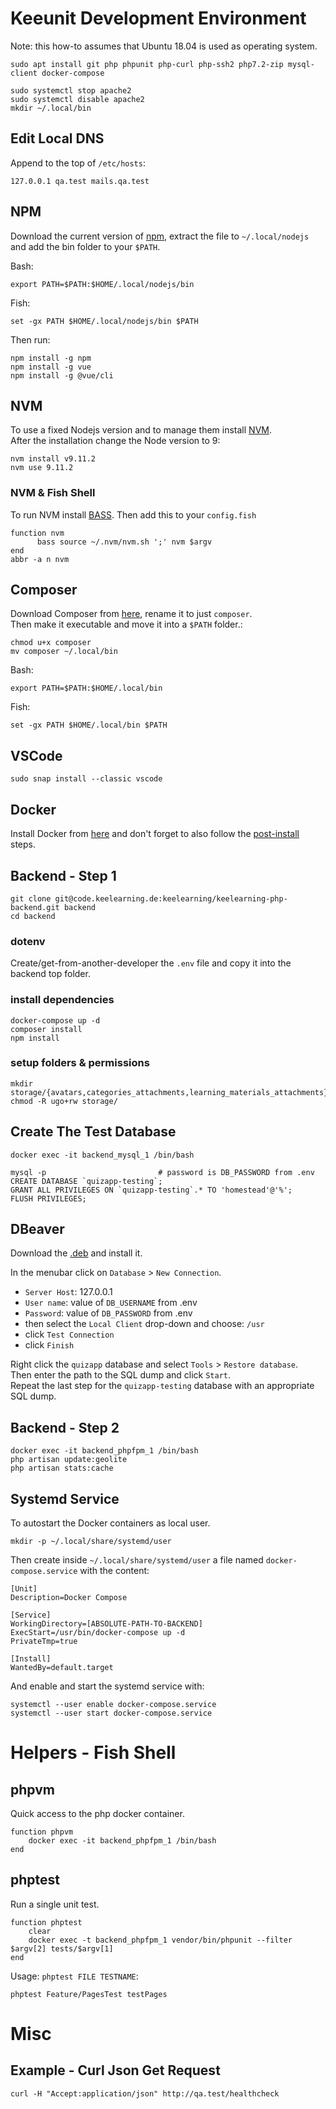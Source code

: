 # Keeunit Development Environment
Note: this how-to assumes that Ubuntu 18.04 is used as operating system.

    sudo apt install git php phpunit php-curl php-ssh2 php7.2-zip mysql-client docker-compose

    sudo systemctl stop apache2
    sudo systemctl disable apache2
    mkdir ~/.local/bin


## Edit Local DNS

Append to the top of `/etc/hosts`:

    127.0.0.1 qa.test mails.qa.test


## NPM
Download the current version of [npm](https://nodejs.org/en/), extract the
file to `~/.local/nodejs` and add the bin folder to your `$PATH`.

Bash:

    export PATH=$PATH:$HOME/.local/nodejs/bin

Fish:

    set -gx PATH $HOME/.local/nodejs/bin $PATH

Then run:

    npm install -g npm
    npm install -g vue
    npm install -g @vue/cli


## NVM

To use a fixed Nodejs version and to manage them install
[NVM](https://github.com/creationix/nvm).  
After the installation change the Node version to 9:

    nvm install v9.11.2
    nvm use 9.11.2

### NVM & Fish Shell
To run NVM install [BASS](https://github.com/edc/bass). Then add this to your
`config.fish`

    function nvm
          bass source ~/.nvm/nvm.sh ';' nvm $argv
    end
    abbr -a n nvm


## Composer
Download Composer from [here](getcomposer.org/download/), rename it to just
`composer`.  
Then make it executable and move it into a `$PATH` folder.:

    chmod u+x composer
    mv composer ~/.local/bin

Bash:

    export PATH=$PATH:$HOME/.local/bin

Fish:

    set -gx PATH $HOME/.local/bin $PATH


## VSCode

    sudo snap install --classic vscode


## Docker
Install Docker from [here](https://docs.docker.com/install/linux/docker-ce/ubuntu/#uninstall-old-versions)
and don't forget to also follow the [post-install](https://docs.docker.com/install/linux/linux-postinstall/) steps.


## Backend - Step 1

    git clone git@code.keelearning.de:keelearning/keelearning-php-backend.git backend
    cd backend


### dotenv
Create/get-from-another-developer the `.env` file and copy it into the backend top folder.


### install dependencies

    docker-compose up -d
    composer install
    npm install

### setup folders & permissions

    mkdir storage/{avatars,categories_attachments,learning_materials_attachments}
    chmod -R ugo+rw storage/


## Create The Test Database

    docker exec -it backend_mysql_1 /bin/bash
    
    mysql -p                         # password is DB_PASSWORD from .env
    CREATE DATABASE `quizapp-testing`;
    GRANT ALL PRIVILEGES ON `quizapp-testing`.* TO 'homestead'@'%';
    FLUSH PRIVILEGES;


## DBeaver
Download the [.deb](https://dbeaver.io/download/) and install it.  

In the menubar click on `Database` > `New Connection`.

- `Server Host`: 127.0.0.1
- `User name`: value of `DB_USERNAME` from .env
- `Password`: value of `DB_PASSWORD` from .env
- then select the `Local Client` drop-down and choose: `/usr`
- click `Test Connection`
- click `Finish`

Right click the `quizapp` database and select `Tools` > `Restore database`.  
Then enter the path to the SQL dump and click `Start`.  
Repeat the last step for the `quizapp-testing` database with an appropriate SQL dump.


## Backend - Step 2

    docker exec -it backend_phpfpm_1 /bin/bash
    php artisan update:geolite
    php artisan stats:cache


## Systemd Service
To autostart the Docker containers as local user.

    mkdir -p ~/.local/share/systemd/user

Then create inside `~/.local/share/systemd/user` a file
named `docker-compose.service` with the content:

    [Unit]
    Description=Docker Compose
        
    [Service]
    WorkingDirectory=[ABSOLUTE-PATH-TO-BACKEND]
    ExecStart=/usr/bin/docker-compose up -d
    PrivateTmp=true
        
    [Install]
    WantedBy=default.target

And enable and start the systemd service with:

    systemctl --user enable docker-compose.service
    systemctl --user start docker-compose.service



# Helpers - Fish Shell


## phpvm
Quick access to the php docker container.

    function phpvm
        docker exec -it backend_phpfpm_1 /bin/bash
    end


## phptest
Run a single unit test.

    function phptest
        clear
        docker exec -t backend_phpfpm_1 vendor/bin/phpunit --filter $argv[2] tests/$argv[1]
    end

Usage: `phptest FILE TESTNAME`:

    phptest Feature/PagesTest testPages



# Misc

## Example - Curl Json Get Request

    curl -H "Accept:application/json" http://qa.test/healthcheck
